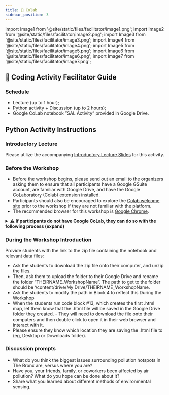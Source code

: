 ```yaml
---
title: 🤸 Colab
sidebar_position: 3
---
```


import Image1 from '@site/static/files/facilitator/image1.png';
import Image2 from '@site/static/files/facilitator/image2.png';
import Image3 from '@site/static/files/facilitator/image3.png';
import Image4 from '@site/static/files/facilitator/image4.png';
import Image5 from '@site/static/files/facilitator/image5.png';
import Image6 from '@site/static/files/facilitator/image6.png';
import Image7 from '@site/static/files/facilitator/image7.png';

## 🤸 Coding Activity Facilitator Guide

### Schedule

- Lecture (up to 1 hour);
- Python activity + Discussion (up to 2 hours);
- Google CoLab notebook ”SAL Activity” provided in Google Drive.

## Python Activity Instructions

### Introductory Lecture

Please utilize the accompanying [Introductory Lecture Slides](handbook_slides) for this activity.

### Before the Workshop

- Before the workshop begins, please send out an email to the organizers asking them to ensure that all participants have a Google GSuite account, are familiar with Google Drive, and have the Google CoLaboratory (Colab) extension installed.
- Participants should also be encouraged to explore the [Colab welcome site](https://colab.research.google.com/) prior to the workshop if they are not familiar with the platform.
- The recommended browser for this workshop is [Google Chrome](https://www.google.com/chrome/).

<details>
<summary><strong>⚠️ If participants do not have Google CoLab, they can do so with the following process (expand) </strong></summary>

#### 1. Click the “New” button on the left hand side of the Google drive page.

<img src={Image1} height="300vw"></img>
<br/> <br/>

#### 2. Then scroll down to the “More” option from the popup menu.

<img src={Image2} height="300vw"></img>
<br/> <br/>

#### 3. Next, scroll down to the “Connect More Apps” option on the second pop up menu and click on it.

<img src={Image3} height="300vw"></img>
<br/> <br/>

#### 4. This should bring up the Google Workspace Marketplace.

<img src={Image4} height="300vw"></img>
<br/> <br/>

#### 5. Use the search bar to search for Colaboratory, and select the option that shows up.

<img src={Image5} height="300vw"></img>
<br/> <br/>

#### 6. Click the blue “Install” button, give the extension the necessary permissions.

<img src={Image6} height="300vw"></img>
<br/> <br/>

#### ... and you should be set up!

<img src={Image7} height="300vw"></img>

</details>

### During the Workshop Introduction

Provide students with the link to the zip file containing the notebook and relevant data files:

- Ask the students to download the zip file onto their computer, and unzip the files.
- Then, ask them to upload the folder to their Google Drive and rename the folder “THEIRNAME_WorkshopName”. The path to get to the folder should be ‘/content/drive/My Drive/THEIRNAME_WorkshopName.
- Ask the students to modify the path in Block 4 to reflect this During the Workshop
- When the students run code block #13, which creates the first .html map, let them know that the .html file will be saved in the Google Drive folder they created. - They will need to download the file onto their computers and then double click to open it in their web browser and interact with it.
- Please ensure they know which location they are saving the .html file to (eg, Desktop or Downloads folder).

### Discussion prompts

- What do you think the biggest issues surrounding pollution hotspots in The Bronx are,
  versus where you are?
- Have you, your friends, family, or coworkers been affected by air pollution? What do you
  hope can be done about it?
- Share what you learned about different methods of environmental sensing.
